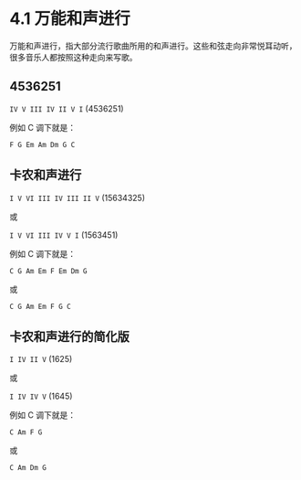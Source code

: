 # 4.1 万能和声进行

万能和声进行，指大部分流行歌曲所用的和声进行。这些和弦走向非常悦耳动听，很多音乐人都按照这种走向来写歌。

## 4536251

`IV V III IV II V I` (4536251)

例如 C 调下就是：

`F G Em Am Dm G C`

## 卡农和声进行

`I V VI III IV III II V` (15634325)

或

`I V VI III IV V I` (1563451)

例如 C 调下就是：

`C G Am Em F Em Dm G`

或

`C G Am Em F G C`

## 卡农和声进行的简化版

`I IV II V` (1625)

或

`I IV IV V` (1645)

例如 C 调下就是：

`C Am F G`

或

`C Am Dm G`
